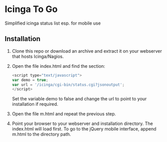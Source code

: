 # Icinga To Go

Simplified icinga status list esp. for mobile use

## Installation

1. Clone this repo or download an archive and extract it on your webserver that hosts Icinga/Nagios.

2. Open the file index.html and find the section:

    ```JavaScript
    <script type="text/javascript">
    var demo = true;
    var url = '/icinga/cgi-bin/status.cgi?jsonoutput';
    </script>
    ```
  
    Set the variable demo to false and change the url to point to your installation if required.

3. Open the file m.html and repeat the previous step.

4. Point your browser to your webserver and installation directory. The index.html will load first. To go to the jQuery mobile interface, append m.html to the directory path.
